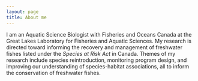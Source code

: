 ```yaml
---
layout: page
title: About me
---
```


I am an Aquatic Science Biologist with Fisheries and Oceans Canada at the Great Lakes Laboratory for Fisheries and Aquatic Sciences. My research is directed toward informing the recovery and management of freshwater fishes listed under the _Species at Risk Act_ in Canada. Themes of my research include species reintroduction, monitoring program design, and improving our understanding of species-habitat associations, all to inform the conservation of freshwater fishes.
